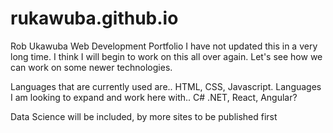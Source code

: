# rukawuba.github.io
Rob Ukawuba Web Development Portfolio
I have not updated this in a very long time. I think I will begin to work on this all over again. Let's see how we can work on some newer technologies. 

Languages that are currently used are.. HTML, CSS, Javascript.
Languages I am looking to expand and work here with.. C# .NET, React, Angular?

Data Science will be included, by more sites to be published first 
